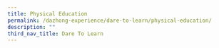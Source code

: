 ```yaml
---
title: Physical Education
permalink: /dazhong-experience/dare-to-learn/physical-education/
description: ""
third_nav_title: Dare To Learn
---
```

